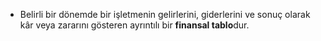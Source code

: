 - Belirli bir dönemde bir işletmenin gelirlerini, giderlerini ve sonuç olarak kâr veya zararını gösteren ayrıntılı bir **finansal tablo**dur.